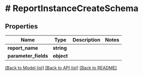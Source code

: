 # # ReportInstanceCreateSchema

## Properties

Name | Type | Description | Notes
------------ | ------------- | ------------- | -------------
**report_name** | **string** |  |
**parameter_fields** | **object** |  |

[[Back to Model list]](../../README.md#models) [[Back to API list]](../../README.md#endpoints) [[Back to README]](../../README.md)
